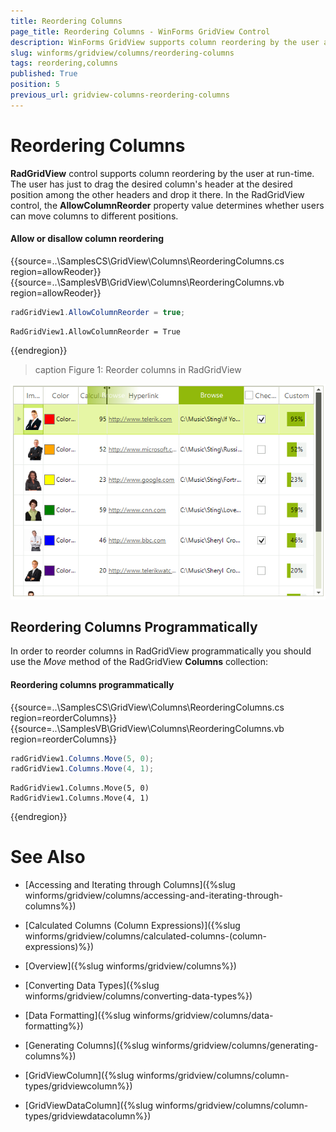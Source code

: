 ```yaml
---
title: Reordering Columns
page_title: Reordering Columns - WinForms GridView Control
description: WinForms GridView supports column reordering by the user at run-time. 
slug: winforms/gridview/columns/reordering-columns
tags: reordering,columns
published: True
position: 5
previous_url: gridview-columns-reordering-columns
---
```


# Reordering Columns


**RadGridView** control supports column reordering by the user at run-time. The user has just to drag the desired column's header at the desired position among the other headers and drop it there. In the RadGridView control, the __AllowColumnReorder__ property value determines whether users can move columns to different positions.

#### Allow or disallow column reordering

{{source=..\SamplesCS\GridView\Columns\ReorderingColumns.cs region=allowReoder}} 
{{source=..\SamplesVB\GridView\Columns\ReorderingColumns.vb region=allowReoder}} 

````C#
radGridView1.AllowColumnReorder = true;

````
````VB.NET
RadGridView1.AllowColumnReorder = True

````

{{endregion}}

>caption Figure 1: Reorder columns in RadGridView

![gridview-columns-reordering-columns 001](images/gridview-columns-reordering-columns001.png)

## Reordering Columns Programmatically

In order to reorder columns in RadGridView programmatically you should use the *Move* method of the RadGridView __Columns__ collection:

#### Reordering columns programmatically

{{source=..\SamplesCS\GridView\Columns\ReorderingColumns.cs region=reorderColumns}} 
{{source=..\SamplesVB\GridView\Columns\ReorderingColumns.vb region=reorderColumns}} 

````C#
radGridView1.Columns.Move(5, 0);
radGridView1.Columns.Move(4, 1);

````
````VB.NET
RadGridView1.Columns.Move(5, 0)
RadGridView1.Columns.Move(4, 1)

````

{{endregion}}

# See Also
* [Accessing and Iterating through Columns]({%slug winforms/gridview/columns/accessing-and-iterating-through-columns%})

* [Calculated Columns (Column Expressions)]({%slug winforms/gridview/columns/calculated-columns-(column-expressions)%})

* [Overview]({%slug winforms/gridview/columns%})

* [Converting Data Types]({%slug winforms/gridview/columns/converting-data-types%})

* [Data Formatting]({%slug winforms/gridview/columns/data-formatting%})

* [Generating Columns]({%slug winforms/gridview/columns/generating-columns%})

* [GridViewColumn]({%slug winforms/gridview/columns/column-types/gridviewcolumn%})

* [GridViewDataColumn]({%slug winforms/gridview/columns/column-types/gridviewdatacolumn%})

